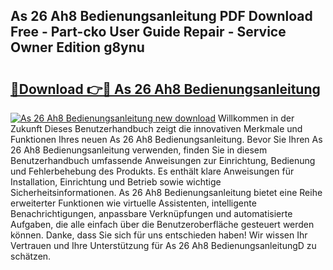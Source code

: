 ## As 26 Ah8 Bedienungsanleitung PDF Download Free - Part-cko User Guide Repair - Service Owner Edition g8ynu

# <h2><a href="http://df1u5nq.blite.top/?on=As+26+Ah8+Bedienungsanleitung">🔗Download 👉🔴 As 26 Ah8 Bedienungsanleitung</a></h2>

[![As 26 Ah8 Bedienungsanleitung new download](https://i.imgur.com/lujVjoI.png)](http://df1u5nq.blite.top/?on=As+26+Ah8+Bedienungsanleitung)
Willkommen in der Zukunft Dieses Benutzerhandbuch zeigt die innovativen Merkmale und Funktionen Ihres neuen As 26 Ah8 Bedienungsanleitung. Bevor Sie Ihren As 26 Ah8 Bedienungsanleitung verwenden, finden Sie in diesem Benutzerhandbuch umfassende Anweisungen zur Einrichtung, Bedienung und Fehlerbehebung des Produkts. Es enthält klare Anweisungen für Installation, Einrichtung und Betrieb sowie wichtige Sicherheitsinformationen. As 26 Ah8 Bedienungsanleitung bietet eine Reihe erweiterter Funktionen wie virtuelle Assistenten, intelligente Benachrichtigungen, anpassbare Verknüpfungen und automatisierte Aufgaben, die alle einfach über die Benutzeroberfläche gesteuert werden können. Danke, dass Sie sich für uns entschieden haben! Wir wissen Ihr Vertrauen und Ihre Unterstützung für As 26 Ah8 BedienungsanleitungD zu schätzen.
